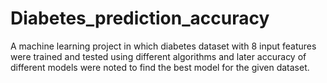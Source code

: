# Diabetes_prediction_accuracy
A machine learning project in which diabetes dataset with 8 input features were trained and tested using different algorithms and later accuracy of different models were noted to find the best model for the given dataset.
